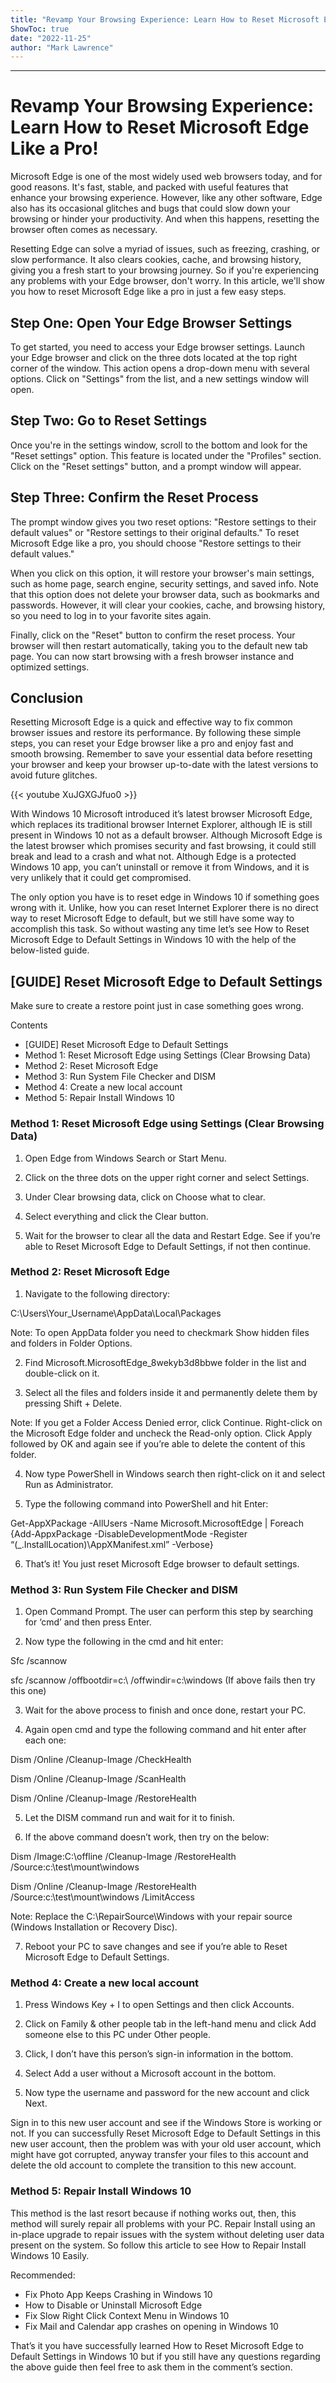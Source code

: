 ```yaml
---
title: "Revamp Your Browsing Experience: Learn How to Reset Microsoft Edge Like a Pro!"
ShowToc: true 
date: "2022-11-25"
author: "Mark Lawrence"
---
```

*****
# Revamp Your Browsing Experience: Learn How to Reset Microsoft Edge Like a Pro!

Microsoft Edge is one of the most widely used web browsers today, and for good reasons. It's fast, stable, and packed with useful features that enhance your browsing experience. However, like any other software, Edge also has its occasional glitches and bugs that could slow down your browsing or hinder your productivity. And when this happens, resetting the browser often comes as necessary.

Resetting Edge can solve a myriad of issues, such as freezing, crashing, or slow performance. It also clears cookies, cache, and browsing history, giving you a fresh start to your browsing journey. So if you're experiencing any problems with your Edge browser, don't worry. In this article, we'll show you how to reset Microsoft Edge like a pro in just a few easy steps.

## Step One: Open Your Edge Browser Settings

To get started, you need to access your Edge browser settings. Launch your Edge browser and click on the three dots located at the top right corner of the window. This action opens a drop-down menu with several options. Click on "Settings" from the list, and a new settings window will open.

## Step Two: Go to Reset Settings

Once you're in the settings window, scroll to the bottom and look for the "Reset settings" option. This feature is located under the "Profiles" section. Click on the "Reset settings" button, and a prompt window will appear.

## Step Three: Confirm the Reset Process

The prompt window gives you two reset options: "Restore settings to their default values" or "Restore settings to their original defaults." To reset Microsoft Edge like a pro, you should choose "Restore settings to their default values."

When you click on this option, it will restore your browser's main settings, such as home page, search engine, security settings, and saved info. Note that this option does not delete your browser data, such as bookmarks and passwords. However, it will clear your cookies, cache, and browsing history, so you need to log in to your favorite sites again.

Finally, click on the "Reset" button to confirm the reset process. Your browser will then restart automatically, taking you to the default new tab page. You can now start browsing with a fresh browser instance and optimized settings.

## Conclusion

Resetting Microsoft Edge is a quick and effective way to fix common browser issues and restore its performance. By following these simple steps, you can reset your Edge browser like a pro and enjoy fast and smooth browsing. Remember to save your essential data before resetting your browser and keep your browser up-to-date with the latest versions to avoid future glitches.

{{< youtube XuJGXGJfuo0 >}} 



With Windows 10 Microsoft introduced it’s latest browser Microsoft Edge, which replaces its traditional browser Internet Explorer, although IE is still present in Windows 10 not as a default browser. Although Microsoft Edge is the latest browser which promises security and fast browsing, it could still break and lead to a crash and what not. Although Edge is a protected Windows 10 app, you can’t uninstall or remove it from Windows, and it is very unlikely that it could get compromised.
 

 
The only option you have is to reset edge in Windows 10 if something goes wrong with it. Unlike, how you can reset Internet Explorer there is no direct way to reset Microsoft Edge to default, but we still have some way to accomplish this task. So without wasting any time let’s see How to Reset Microsoft Edge to Default Settings in Windows 10 with the help of the below-listed guide.
 
## [GUIDE] Reset Microsoft Edge to Default Settings
 
Make sure to create a restore point just in case something goes wrong.
 
Contents
 
- [GUIDE] Reset Microsoft Edge to Default Settings
 - Method 1: Reset Microsoft Edge using Settings (Clear Browsing Data)
 - Method 2: Reset Microsoft Edge
 - Method 3: Run System File Checker and DISM
 - Method 4: Create a new local account
 - Method 5: Repair Install Windows 10

 
### Method 1: Reset Microsoft Edge using Settings (Clear Browsing Data)
 
1. Open Edge from Windows Search or Start Menu.
 
2. Click on the three dots on the upper right corner and select Settings.
 
3. Under Clear browsing data, click on Choose what to clear.
 
4. Select everything and click the Clear button.
 
4. Wait for the browser to clear all the data and Restart Edge. See if you’re able to Reset Microsoft Edge to Default Settings, if not then continue.
 
### Method 2: Reset Microsoft Edge
 
1. Navigate to the following directory:
 
C:\Users\Your_Username\AppData\Local\Packages
 
Note: To open AppData folder you need to checkmark Show hidden files and folders in Folder Options.
 
2. Find Microsoft.MicrosoftEdge_8wekyb3d8bbwe folder in the list and double-click on it.
 
3. Select all the files and folders inside it and permanently delete them by pressing Shift + Delete.
 
Note: If you get a Folder Access Denied error, click Continue. Right-click on the Microsoft Edge folder and uncheck the Read-only option. Click Apply followed by OK and again see if you’re able to delete the content of this folder.
 
4. Now type PowerShell in Windows search then right-click on it and select Run as Administrator.
 
5. Type the following command into PowerShell and hit Enter:
 
Get-AppXPackage -AllUsers -Name Microsoft.MicrosoftEdge | Foreach {Add-AppxPackage -DisableDevelopmentMode -Register “$($_.InstallLocation)\AppXManifest.xml” -Verbose}
 
6. That’s it! You just reset Microsoft Edge browser to default settings.
 
### Method 3: Run System File Checker and DISM
 
1. Open Command Prompt. The user can perform this step by searching for ‘cmd’ and then press Enter.
 
2. Now type the following in the cmd and hit enter:
 
Sfc /scannow

sfc /scannow /offbootdir=c:\ /offwindir=c:\windows (If above fails then try this one)
 
3. Wait for the above process to finish and once done, restart your PC.
 
4. Again open cmd and type the following command and hit enter after each one:
 
Dism /Online /Cleanup-Image /CheckHealth

Dism /Online /Cleanup-Image /ScanHealth

Dism /Online /Cleanup-Image /RestoreHealth
 
5. Let the DISM command run and wait for it to finish.
 
6. If the above command doesn’t work, then try on the below:
 
Dism /Image:C:\offline /Cleanup-Image /RestoreHealth /Source:c:\test\mount\windows

Dism /Online /Cleanup-Image /RestoreHealth /Source:c:\test\mount\windows /LimitAccess
 
Note: Replace the C:\RepairSource\Windows with your repair source (Windows Installation or Recovery Disc).
 
7. Reboot your PC to save changes and see if you’re able to Reset Microsoft Edge to Default Settings.
 
### Method 4: Create a new local account
 
1. Press Windows Key + I to open Settings and then click Accounts.
 
2. Click on Family & other people tab in the left-hand menu and click Add someone else to this PC under Other people.
 
3. Click, I don’t have this person’s sign-in information in the bottom.
 
4. Select Add a user without a Microsoft account in the bottom.
 
5. Now type the username and password for the new account and click Next.
 
Sign in to this new user account and see if the Windows Store is working or not. If you can successfully Reset Microsoft Edge to Default Settings in this new user account, then the problem was with your old user account, which might have got corrupted, anyway transfer your files to this account and delete the old account to complete the transition to this new account.
 
### Method 5: Repair Install Windows 10
 
This method is the last resort because if nothing works out, then, this method will surely repair all problems with your PC. Repair Install using an in-place upgrade to repair issues with the system without deleting user data present on the system. So follow this article to see How to Repair Install Windows 10 Easily.
 
Recommended:
 
- Fix Photo App Keeps Crashing in Windows 10
 - How to Disable or Uninstall Microsoft Edge
 - Fix Slow Right Click Context Menu in Windows 10
 - Fix Mail and Calendar app crashes on opening in Windows 10

 
That’s it you have successfully learned How to Reset Microsoft Edge to Default Settings in Windows 10 but if you still have any questions regarding the above guide then feel free to ask them in the comment’s section.




